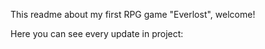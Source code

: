 This readme about my first RPG game "Everlost", welcome!

Here you can see every update in project:

